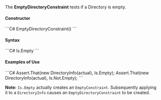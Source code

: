 The **EmptyDirectoryConstraint** tests if a Directory is empty.

<h4>Constructor</h4>
```C#
EmptyDirectoryConstraint()
```

<h4>Syntax</h4>
```C#
Is.Empty
```

<h4>Examples of Use</h4>
```C#
Assert.That(new DirectoryInfo(actual), Is.Empty);
Assert.That(new DirectoryInfo(actual), Is.Not.Empty);
```

**Note:** `Is.Empty` actually creates an `EmptyConstraint`. Subsequently applying it to a `DirectoryInfo` causes an `EmptyDirectoryConstraint` to be created.